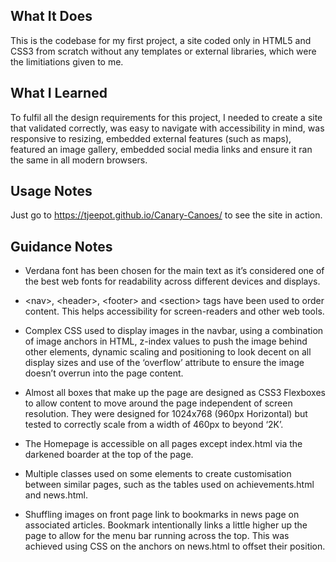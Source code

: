 ## What It Does ##
This is the codebase for my first project, a site coded only in HTML5 and CSS3 from scratch without any templates or external libraries, which were the limitiations given to me. 

## What I Learned ##
To fulfil all the design requirements for this project, I needed to create a site that validated correctly, was easy to navigate with accessibility in mind, was responsive to resizing, embedded external features (such as maps), featured an image gallery, embedded social media links and ensure it ran the same in all modern browsers.

## Usage Notes ##
Just go to https://tjeepot.github.io/Canary-Canoes/ to see the site in action.

## Guidance Notes ##
* Verdana font has been chosen for the main text as it’s considered one of the best web fonts for readability across different devices and displays.

* \<nav>, \<header>, \<footer> and \<section> tags have been used to order content. This helps accessibility for screen-readers and other web tools.

* Complex CSS used to display images in the navbar, using a combination of image anchors in HTML, z-index values to push the image behind other elements, dynamic scaling and positioning to look decent on all display sizes and use of the ‘overflow’ attribute to ensure the image doesn’t overrun into the page content.

* Almost all boxes that make up the page are designed as CSS3 Flexboxes to allow content to move around the page independent of screen resolution. They were designed for 1024x768 (960px Horizontal) but tested to correctly scale from a width of 460px to beyond ‘2K’.

* The Homepage is accessible on all pages except index.html via the darkened boarder at the top of the page.

* Multiple classes used on some elements to create customisation between similar pages, such as the tables used on achievements.html and news.html.

* Shuffling images on front page link to bookmarks in news page on associated articles. Bookmark intentionally links a little higher up the page to allow for the menu bar running across the top. This was achieved using CSS on the anchors on news.html to offset their position.
